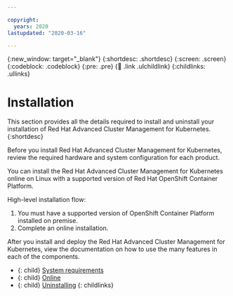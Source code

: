 ```yaml
---

copyright:
  years: 2020
lastupdated: "2020-03-16"

---
```


{:new_window: target="_blank"}
{:shortdesc: .shortdesc}
{:screen: .screen}
{:codeblock: .codeblock}
{:pre: .pre}
{:child: .link .ulchildlink}
{:childlinks: .ullinks}

# Installation

This section provides all the details required to install and uninstall your installation of Red Hat Advanced Cluster Management for Kubernetes.
{:shortdesc}

Before you install Red Hat Advanced Cluster Management for Kubernetes, review the required hardware and system configuration for each product.

You can install the Red Hat Advanced Cluster Management for Kubernetes online on Linux with a supported version of Red Hat OpenShift Container Platform.

High-level installation flow:

1. You must have a supported version of OpenShift Container Platform installed on premise.
2. Complete an online installation.

After you install and deploy the Red Hat Advanced Cluster Management for Kubernetes, view the documentation on how to use the many features in each of the components.

   - {: child} [System requirements](requirements.md)
   - {: child} [Online](install_connected.md)
   - {: child} [Uninstalling](uninstall.md)
   {: childlinks}

